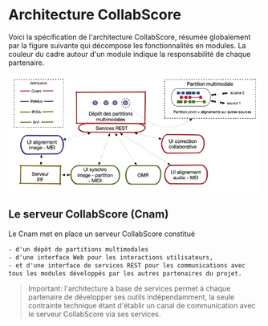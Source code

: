 # Architecture CollabScore

Voici la spécification de l'architecture CollabScore, résumée globalement par la figure suivante qui décompose les fonctionnalités en modules. La couleur du cadre autour d'un module indique la responsabilité de chaque partenaire.

![Architecture CollabScore](/figures/architecture.png)

## Le serveur CollabScore (Cnam)

Le Cnam met en place un serveur CollabScore constitué

    - d'un dépôt de partitions multimodales
    - d'une interface Web pour les interactions utilisateurs, 
    - et d'une interface de services REST pour les communications avec tous les modules développés par les autres partenaires du projet.

> Important: l'architecture à base de services permet à chaque partenaire de développer ses outils indépendamment, la seule contrainte technique étant
> d'établir un canal de communication avec le serveur CollabScore via ses services.
